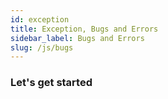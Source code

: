 ```yaml
---
id: exception
title: Exception, Bugs and Errors
sidebar_label: Bugs and Errors
slug: /js/bugs
---
```


### Let's get started